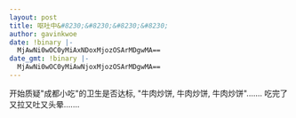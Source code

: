 ```yaml
---
layout: post
title: 呕吐中&#8230;&#8230;&#8230;&#8230;
author: gavinkwoe
date: !binary |-
  MjAwNi0wOC0yMiAxNDoxMjozOSArMDgwMA==
date_gmt: !binary |-
  MjAwNi0wOC0yMiAwNjoxMjozOSArMDgwMA==
---
```

开始质疑"成都小吃"的卫生是否达标, "牛肉炒饼, 牛肉炒饼, 牛肉炒饼"....... 吃完了又拉又吐又头晕.......
 
